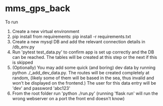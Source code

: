 # mms_gps_back

To run
1. Create a new virtual environment
2. pip install from requirements: pip install -r requirements.txt
3. Create a new mysql DB and add the relevant connection details in /db_env.py
4. Run 'pytest test_data.py' to confirm app is set up correctly and the DB can be reached. The tables will be created at this step or the next if this is skipped
5. (Optionally) You may add some quick (and boring) dev data by running python ./_add_dev_data.py. The routes will be created completely at random, (likely some of them will be based in the sea, thus invalid and won't be displayed on the frontend.) The user for this data entry will be 'dev' and password 'abc123'
6. From the root folder run 'python ./run.py' (running 'flask run' will run the wrong webserver on a port the front end doesn't know)